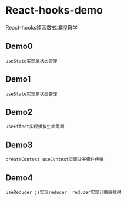 # React-hooks-demo
React-hooks纯函数式编程自学

## Demo0
    useState实现单状态管理
## Demo1
    useState实现多状态管理
## Demo2
    useEffect实现模拟生命周期
## Demo3
    createContext useContext实现父子组件传值
## Demo4
    useReducer js实现reducer  reducer实现计数器效果

